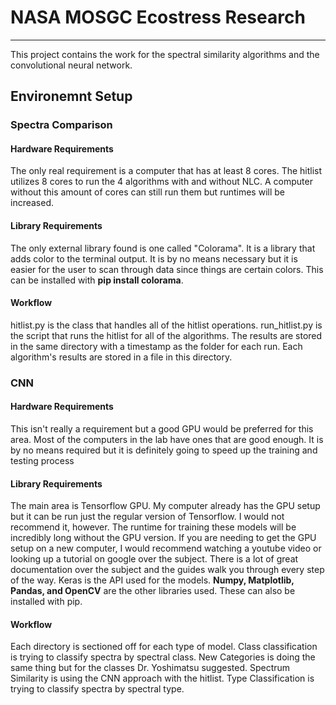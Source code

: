 # NASA MOSGC Ecostress Research

------

This project contains the work for the spectral similarity algorithms and the
convolutional neural network.

## Environemnt Setup

### Spectra Comparison

#### Hardware Requirements

The only real requirement is a computer that has at least 8 cores. The hitlist utilizes 8 cores to run the 4 algorithms with and without NLC. A computer without this amount of cores can still run them but runtimes will be increased.

#### Library Requirements

The only external library found is one called "Colorama". It is a library that adds color to the terminal output. It is by no means necessary but it is easier for the user to scan through data since things are certain colors. This can be installed with **pip install colorama**.

#### Workflow

hitlist.py is the class that handles all of the hitlist operations. run_hitlist.py is the script that runs the hitlist for all of the algorithms. The results are stored in the same directory with a timestamp as the folder for each run. Each algorithm's results are stored in a file in this directory.

### CNN

#### Hardware Requirements

This isn't really a requirement but a good GPU would be preferred for this area. Most of the computers in the lab have ones that are good enough. It is by no means required but it is definitely going to speed up the training and testing process

#### Library Requirements

 The main area is Tensorflow GPU. My computer already has the GPU setup but it can be run just the regular version of Tensorflow. I would not recommend it, however. The runtime for training these models will be incredibly long without the GPU version. If you are needing to get the GPU setup on a new computer, I would recommend watching a youtube video or looking up a tutorial on google over the subject. There is a lot of great documentation over the subject and the guides walk you through every step of the way. Keras is the API used for the models. **Numpy, Matplotlib, Pandas, and OpenCV** are the other libraries used. These can also be installed with pip.

#### Workflow

Each directory is sectioned off for each type of model. Class classification is trying to classify spectra by spectral class. New Categories is doing the same thing but for the classes Dr. Yoshimatsu suggested. Spectrum Similarity is using the CNN approach with the hitlist. Type Classification is trying to classify spectra by spectral type.